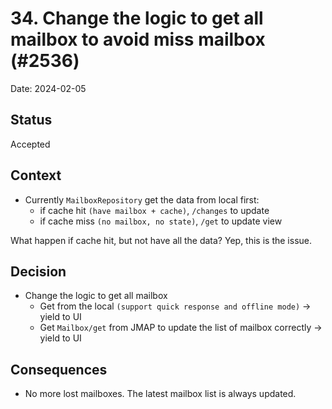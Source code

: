 # 34. Change the logic to get all mailbox to avoid miss mailbox (#2536)

Date: 2024-02-05

## Status

Accepted

## Context

- Currently `MailboxRepository` get the data from local first:
    - if cache hit `(have mailbox + cache)`, `/changes` to update
    - if cache miss `(no mailbox, no state)`, `/get` to update view
  
What happen if cache hit, but not have all the data? Yep, this is the issue.

## Decision

- Change the logic to get all mailbox
    - Get from the local `(support quick response and offline mode)` -> yield to UI
    - Get `Mailbox/get` from JMAP to update the list of mailbox correctly -> yield to UI

## Consequences

- No more lost mailboxes. The latest mailbox list is always updated.
